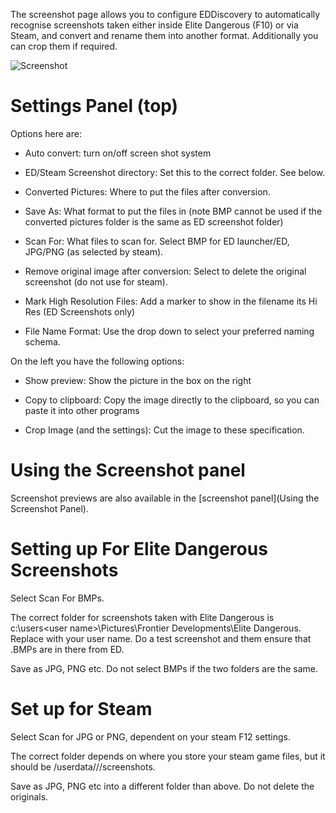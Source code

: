 The screenshot page allows you to configure EDDiscovery to automatically recognise screenshots taken either inside Elite Dangerous (F10) or via Steam, and convert and rename them into another format.  Additionally you can crop them if required.

![Screenshot](http://i.imgur.com/3p3bqye.png)

# Settings Panel (top)

Options here are:

* Auto convert: turn on/off screen shot system

* ED/Steam Screenshot directory: Set this to the correct folder. See below.

* Converted Pictures: Where to put the files after conversion.

* Save As: What format to put the files in (note BMP cannot be used if the converted pictures folder is the same as ED screenshot folder)

* Scan For: What files to scan for. Select BMP for ED launcher/ED, JPG/PNG (as selected by steam).

* Remove original image after conversion: Select to delete the original screenshot (do not use for steam).

* Mark High Resolution Files: Add a marker to show in the filename its Hi Res (ED Screenshots only)

* File Name Format: Use the drop down to select your preferred naming schema.

On the left you have the following options:

* Show preview: Show the picture in the box on the right

* Copy to clipboard: Copy the image directly to the clipboard, so you can paste it into other programs

* Crop Image (and the settings): Cut the image to these specification.

# Using the Screenshot panel

Screenshot previews are also available in the [screenshot panel](Using the Screenshot Panel).

# Setting up For Elite Dangerous Screenshots

Select Scan For BMPs.

The correct folder for screenshots taken with Elite Dangerous is c:\users\<user name>\Pictures\Frontier Developments\Elite Dangerous.  Replace <user name> with your user name. Do a test screenshot and them ensure that .BMPs are in there from ED.

Save as JPG, PNG etc.  Do not select BMPs if the two folders are the same.

# Set up for Steam

Select Scan for JPG or PNG, dependent on your steam F12 settings.

The correct folder depends on where you store your steam game files, but it should be <Steam root folder>/userdata/<steam ID>/<ED ID>/screenshots.

Save as JPG, PNG etc into a different folder than above. Do not delete the originals.


